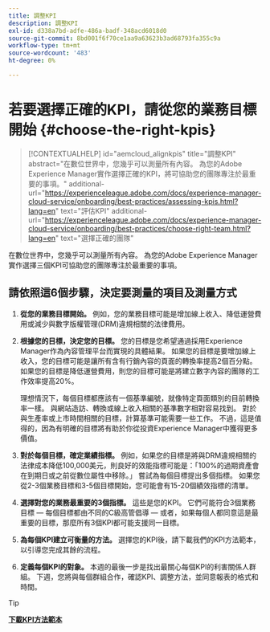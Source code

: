 ```yaml
---
title: 調整KPI
description: 調整KPI
exl-id: d338a7bd-adfe-486a-badf-348acd6018d0
source-git-commit: 8bd001f6f70ce1aa9a63623b3ad68793fa355c9a
workflow-type: tm+mt
source-wordcount: '483'
ht-degree: 0%

---
```


# 若要選擇正確的KPI，請從您的業務目標開始 {#choose-the-right-kpis}

>[!CONTEXTUALHELP]
>id="aemcloud_alignkpis"
>title="調整KPI"
>abstract="在數位世界中，您幾乎可以測量所有內容。 為您的Adobe Experience Manager實作選擇正確的KPI，將可協助您的團隊專注於最重要的事項。"
>additional-url="https://experienceleague.adobe.com/docs/experience-manager-cloud-service/onboarding/best-practices/assessing-kpis.html?lang=en" text="評估KPI"
>additional-url="https://experienceleague.adobe.com/docs/experience-manager-cloud-service/onboarding/best-practices/choose-right-team.html?lang=en" text="選擇正確的團隊"

在數位世界中，您幾乎可以測量所有內容。 為您的Adobe Experience Manager實作選擇三個KPI可協助您的團隊專注於最重要的事項。


## **請依照這6個步驟，決定要測量的項目及測量方式**


1. **從您的業務目標開始。** 例如，您的業務目標可能是增加線上收入、降低運營費用或減少與數字版權管理(DRM)違規相關的法律費用。

1. **根據您的目標，決定您的目標。** 您的目標是您希望通過採用Experience Manager作為內容管理平台而實現的具體結果。 如果您的目標是要增加線上收入，您的目標可能是讓所有含有行銷內容的頁面的轉換率提高2個百分點。 如果您的目標是降低運營費用，則您的目標可能是將建立數字內容的團隊的工作效率提高20%。

   理想情況下，每個目標都應該有一個基準編號，就像特定頁面類別的目前轉換率一樣。 與網站造訪、轉換或線上收入相關的基準數字相對容易找到。 對於與生產率或上市時間相關的目標，計算基準可能需要一些工作。 不過，這是值得的，因為有明確的目標將有助於你從投資Experience Manager中獲得更多價值。

1. **對於每個目標，確定業績指標。** 例如，如果您的目標是將與DRM違規相關的法律成本降低100,000美元，則良好的效能指標可能是：「100%的過期資產會在到期日或之前從數位屬性中移除。」 嘗試為每個目標提出多個指標。 如果您從2-3個業務目標和3-5個目標開始，您可能會有15-20個績效指標的清單。

1. **選擇對您的業務最重要的3個指標。** 這些是您的KPI。 它們可能符合3個業務目標 — 每個目標都由不同的C級高管倡導 — 或者，如果每個人都同意這是最重要的目標，那麼所有3個KPI都可能支援同一目標。

1. **為每個KPI建立可衡量的方法。** 選擇您的KPI後，請下載我們的KPI方法範本，以引導您完成其餘的流程。

1. **定義每個KPI的對象。** 本週的最後一步是找出最關心每個KPI的利害關係人群組。 下週，您將與每個群組合作，確認KPI、調整方法，並同意報表的格式和時間。

>[!TIP]
>
>[**下載KPI方法範本**](https://experienceleague.adobe.com/welcome/aem/assets/img/KPI_Methodology_Template.png)
